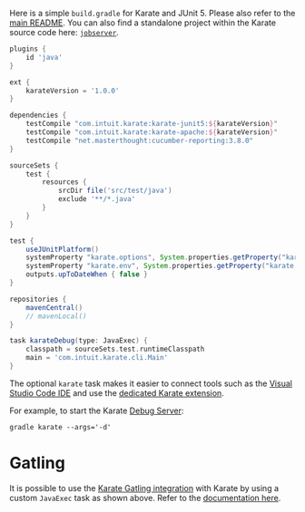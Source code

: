 Here is a simple `build.gradle` for Karate and JUnit 5. Please also refer to the [main README](https://github.com/intuit/karate#gradle). You can also find a standalone project within the Karate source code here: [`jobserver`](https://github.com/intuit/karate/tree/develop/examples/jobserver).

```gradle
plugins {
    id 'java'
}

ext {
    karateVersion = '1.0.0'
}

dependencies {
    testCompile "com.intuit.karate:karate-junit5:${karateVersion}"
    testCompile "com.intuit.karate:karate-apache:${karateVersion}"
    testCompile "net.masterthought:cucumber-reporting:3.8.0"
}

sourceSets {
    test {
        resources {
            srcDir file('src/test/java')
            exclude '**/*.java'
        }
    }
}

test {
    useJUnitPlatform()
    systemProperty "karate.options", System.properties.getProperty("karate.options")
    systemProperty "karate.env", System.properties.getProperty("karate.env")
    outputs.upToDateWhen { false }
}

repositories {
    mavenCentral()
    // mavenLocal()
}

task karateDebug(type: JavaExec) {
    classpath = sourceSets.test.runtimeClasspath
    main = 'com.intuit.karate.cli.Main'
}
```

The optional `karate` task makes it easier to connect tools such as the [Visual Studio Code IDE](https://code.visualstudio.com) and use the [dedicated Karate extension](https://github.com/intuit/karate/wiki/IDE-Support#vs-code-karate-plugin).

For example, to start the Karate [Debug Server](https://github.com/intuit/karate/wiki/Debug-Server):
```
gradle karate --args='-d'
```

# Gatling
It is possible to use the [Karate Gatling integration](https://github.com/intuit/karate/tree/master/karate-gatling) with Karate by using a custom `JavaExec` task as shown above. Refer to the [documentation here](https://github.com/intuit/karate/tree/master/karate-gatling#gradle).